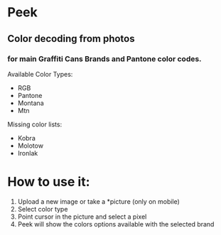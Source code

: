 # Peek
## Color decoding from photos
### for main **Graffiti Cans Brands** and **Pantone** color codes.

Available Color Types:
- RGB
- Pantone
- Montana
- Mtn

Missing color lists:
- Kobra
- Molotow
- Ironlak

# How to use it:

1. Upload a new image or take a *picture (only on mobile)
2. Select color type
3. Point cursor in the picture and select a pixel
4. Peek will show the colors options available with the selected brand  

